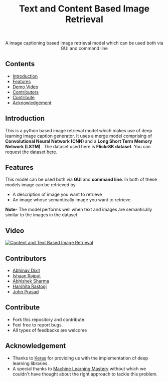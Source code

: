 <h1 align="center"> Text and Content Based Image Retrieval </h1> <br>
<p align="center">
  A image captioning based image retrieval model which can be used both via GUI and command line
</p>

## Contents

- [Introduction](#introduction)
- [Features](#features)
- [Demo Video](Video)
- [Contributors](#contributors)
- [Contribute](#contribute)
- [Acknowledgement](#acknowledgement)

## Introduction
This is a python based image retrieval model which makes use of deep learning image caption generator. It uses a merge model comprising of <b> Convolutional Neural Network (CNN) </b> and a <b> Long Short Term Memory Network (LSTM) </b>. The dataset used here is <b> Flickr8K dataset</b>. You can request the dataset [here](https://forms.illinois.edu/sec/1713398). 

## Features
This model can be used both via <b>GUI</b> and <b>command line</b>. In both of these models image can be retrieved by-
* A description of image you want to retrieve
* An image whose semantically image you want to retrieve.

<b>Note-</b> The model performs well when text and images are semantically similar to the images in the dataset.

## Video
[![Content and Text Based Image Retrieval](https://img.youtube.com/vi/WT5GZaArBpM/maxresdefault.jpg)](https://www.youtube.com/watch?v=WT5GZaArBpM&feature=youtu.be "Content and Text Based Image Retrieval")

## Contributors
<ul>
  <li> <a href="https://github.com/abhinav23dixit">Abhinav Dixit</a></li>
  <li> <a href="https://github.com/ishaan0710">Ishaan Rajput</a></li>
  <li> <a href="https://github.com/chang97">Abhishek Sharma</a></li>
  <li> <a href="https://github.com/harshi29">Harshita Rastogi</a></li>
  <li> <a href="https://github.com/john-10">John Prasad</a></li>
</ul>

## Contribute
* Fork this repository and contribute.
* Feel free to report bugs.
* All types of feedbacks are welcome

## Acknowledgement
* Thanks to [Keras](https://keras.io/) for providing us with the implementation of deep learning libraries.
* A special thanks to [Machine Learning Mastery](https://machinelearningmastery.com/) without which we couldn't have thought about the right approach to tackle this problem.

